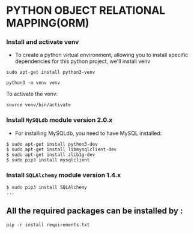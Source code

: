#  PYTHON OBJECT RELATIONAL MAPPING(ORM)

### Install and activate venv
- To create a python virtual environment, allowing you to install specific dependencies for this python project, we'll install venv

```
sudo apt-get install python3-venv
```
```
python3 -m venv venv
```
To activate the venv:
```
source venv/bin/activate
```

### Install `MySQLdb` module version 2.0.x
- For installing MySQLdb, you need to have MySQL installed:
```
$ sudo apt-get install python3-dev
$ sudo apt-get install libmysqlclient-dev
$ sudo apt-get install zlib1g-dev
$ sudo pip3 install mysqlclient
```

### Install `SQLAlchemy` module version 1.4.x
```
$ sudo pip3 install SQLAlchemy
...
```

## All the required packages can be installed by :
```
pip -r install requirements.txt
```